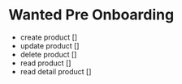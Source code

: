# Wanted Pre Onboarding

- create product []
- update product []
- delete product []
- read product []
- read detail product []
